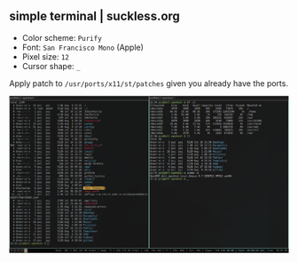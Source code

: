 ## simple terminal | suckless.org

- Color scheme: `Purify`
- Font: `San Francisco Mono` (Apple)
- Pixel size: `12`
- Cursor shape: `_`

Apply patch to `/usr/ports/x11/st/patches` given you already have the ports.

![st](https://github.com/cyril2day/OpenBSD-Environment/blob/master/res/st/st.png)
